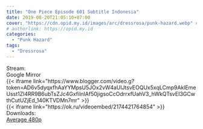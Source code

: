 ```yaml
---
title: "One Piece Episode 601 Subtitle Indonesia"
date: 2019-08-20T21:05:10+07:00
cover: "https://cdn.opid.my.id/images/arc/dressrosa/punk-hazard.webp" # Optional, cover
# authorlink: https://opid.my.id
categories:
  - "Punk Hazard"
tags:
  - "Dressrosa"
---
```

<div class="ui menu violet borderless inverted">
  <div class="header item active">
        Stream:
    </div>
  <a class="active item" data-tab="google">
    <i class="google drive icon"></i> Google
  </a>
  <a class="item nounderline" data-tab="mirror">
    <i class="odnoklassniki icon"></i> Mirror
  </a>
</div>
<div class="ui bottom attached tab segment active" style="border:0 !important;" data-tab="google">
{{< iframe link="https://www.blogger.com/video.g?token=AD6v5dyqxfhAaYYMpsU5JOx2vW4aUlJtsvEOQUx5xqLCmp9AklEmeUsst1Zl4RR9B6ubTsZJc4GxfilnIAf50jigsoCcOdrrxfUahV3_hWkQTsvEI3GCwthCutUZjEd_140KTVDMn7mr" >}}
</div>
<div class="ui bottom attached tab segment" style="border:0 !important;" data-tab="mirror">
{{< iframe link="https://ok.ru/videoembed/2174421764854" >}}
</div>
<div class="ui menu violet borderless inverted">
  <div class="header item active">
        Downloads:
    </div>
  <a class="item nounderline" href="https://ouo.io/xBdLXb" target="_blank" rel="dofollow"><i class="google drive icon"></i>
    Average 480p</a>
</div>